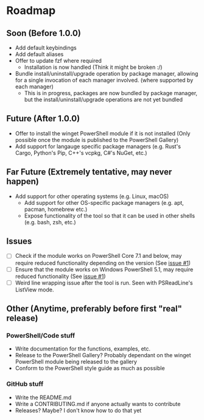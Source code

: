 # Roadmap

## Soon (Before 1.0.0)
- Add default keybindings
- Add default aliases
- Offer to update fzf where required 
  - Installation is now handled (Think it might be broken :/)
- Bundle install/uninstall/upgrade operation by package manager, allowing for a single invocation of each manager involved. (where supported by each manager)
  - This is in progress, packages are now bundled by package manager, but the install/uninstall/upgrade operations are not yet bundled

## Future (After 1.0.0)
- Offer to install the winget PowerShell module if it is not installed (Only possible once the module is published to the PowerShell Gallery)
- Add support for langauge specific package managers (e.g. Rust's Cargo, Python's Pip, C++'s vcpkg, C#'s NuGet, etc.)

## Far Future (Extremely tentative, may never happen)
- Add support for other operating systems (e.g. Linux, macOS)
  - Add support for other OS-specific package managers (e.g. apt, pacman, homebrew etc.)
  - Expose functionality of the tool so that it can be used in other shells (e.g. bash, zsh, etc.)

## Issues
- [ ] Check if the module works on PowerShell Core 7.1 and below, may require reduced functionality depending on the version (See [issue #1](https://github.com/JK-Flip-Flop96/fuzzy-winget/issues/1))
- [ ] Ensure that the module works on Windows PowerShell 5.1, may require reduced functionality (See [issue #1](https://github.com/JK-Flip-Flop96/fuzzy-winget/issues/1))
- [ ] Weird line wrapping issue after the tool is run. Seen with PSReadLine's ListView mode. 

## Other (Anytime, preferably before first "real" release)

### PowerShell/Code stuff
- Write documentation for the functions, examples, etc.
- Release to the PowerShell Gallery? Probably dependant on the winget PowerShell module being released to the gallery
- Conform to the PowerShell style guide as much as possible

### GitHub stuff
- Write the README.md
- Write a CONTRIBUTING.md if anyone actually wants to contribute
- Releases? Maybe? I don't know how to do that yet
